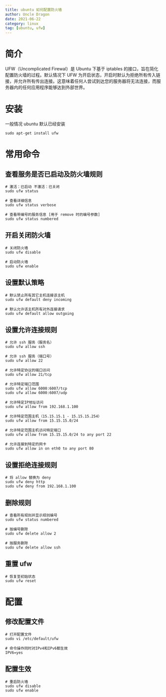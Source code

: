 ```yaml
---
title: ubuntu 如何配置防火墙
author: Uncle Dragon
date: 2021-06-22
category: linux
tag: [ubuntu, ufw]
---
```



# 简介
UFW（Uncomplicated Firewal）是 Ubuntu 下基于 iptables 的接口，旨在简化配置防火墙的过程。默认情况下 UFW 为开启状态，开启时默认为拒绝所有传入链接，并允许所有传出连接。这意味着任何人尝试到达您的服务器将无法连接，而服务器内的任何应用程序能够达到外部世界。
 
 # 安装
 一般情况 ubuntu 默认已经安装
 
 ```shell
 sudo apt-get install ufw
 ```
 
 # 常用命令
 
 ## 查看服务是否已启动及防火墙规则
 
```shell
# 激活：已启动 不激活：已关闭
sudo ufw status

# 查看详细信息
sudo ufw status verbose

# 查看带编号的服务信息 [用于 remove 时的编号参数]
sudo ufw status numbered
```

## 开启关闭防火墙

```shell
# 关闭防火墙
sudo ufw disable

# 启动防火墙
sudo ufw enable
```

## 设置默认策略
```shell
# 默认禁止所有其它主机连接该主机
sudo ufw default deny incoming

# 默认允许该主机所有对外连接请求
sudo ufw default allow outgoing
```

## 设置允许连接规则
```shell
# 允许 ssh 服务（服务名）
sudo ufw allow ssh

# 允许 ssh 服务（端口号）
sudo ufw allow 22

# 允许特定协议的端口访问
sudo ufw allow 21/tcp

# 允许特定端口范围
sudo ufw allow 6000:6007/tcp
sudo ufw allow 6000:6007/udp

# 允许特定IP地址访问
sudo ufw allow from 192.168.1.100

# 允许特定范围主机（15.15.15.1 - 15.15.15.254）
sudo ufw allow from 15.15.15.0/24

# 允许特定范围主机访问特定端口
sudo ufw allow from 15.15.15.0/24 to any port 22

# 允许连接到特定的网卡
sudo ufw allow in on eth0 to any port 80
```

## 设置拒绝连接规则
```shell
# 将 allow 替换为 deny
sudo ufw deny http
sudo ufw deny from 192.168.1.100
```

## 删除规则
```shell
# 查看所有规则并显示规则编号
sudo ufw status numbered

# 按编号删除
sudo ufw delete allow 2

# 按服务删除
sudo ufw delete allow ssh
```


## 重置 ufw

```shell
# 恢复至初始状态
sudo ufw reset
```

# 配置
## 修改配置文件
```shell
# 打开配置文件
sudo vi /etc/default/ufw

# 命令操作同时对IPv4和IPv6都生效
IPV6=yes
```

## 配置生效
```shell
# 重启防火墙
sudo ufw disable
sudo ufw enable
```


